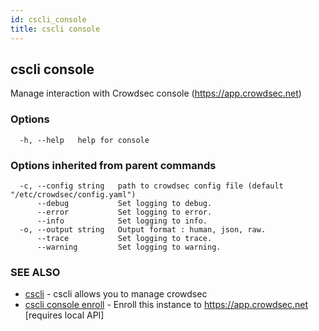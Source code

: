 ```yaml
---
id: cscli_console
title: cscli console
---
```

## cscli console

Manage interaction with Crowdsec console (https://app.crowdsec.net)

### Options

```
  -h, --help   help for console
```

### Options inherited from parent commands

```
  -c, --config string   path to crowdsec config file (default "/etc/crowdsec/config.yaml")
      --debug           Set logging to debug.
      --error           Set logging to error.
      --info            Set logging to info.
  -o, --output string   Output format : human, json, raw.
      --trace           Set logging to trace.
      --warning         Set logging to warning.
```

### SEE ALSO

* [cscli](/docs/v1.0/cscli/)	 - cscli allows you to manage crowdsec
* [cscli console enroll](/docs/v1.0/cscli/cscli_console_enroll)	 - Enroll this instance to https://app.crowdsec.net [requires local API]

